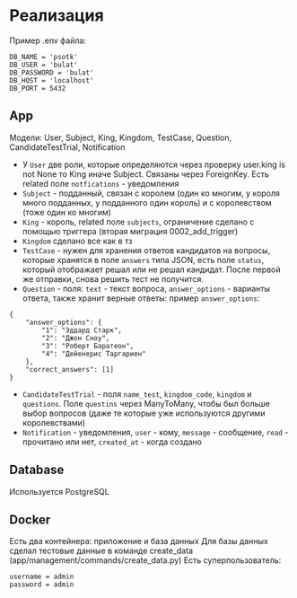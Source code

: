 # Реализация


Пример .env файла: 
```
DB_NAME = 'psotk'
DB_USER = 'bulat'
DB_PASSWORD = 'bulat'
DB_HOST = 'localhost'
DB_PORT = 5432
```

## App
Модели: User, Subject, King, Kingdom, TestCase, Question, CandidateTestTrial, Notification
- У `User` две роли, которые определяются через проверку user.king is not None то King иначе Subject. Связаны через ForeignKey. Есть related поле `notfications` - уведомления
- `Subject` - подданный, связан с королем (один ко многим, у короля много подданных, у подданного один король) и с королевством (тоже один ко многим)
- `King` - король, related поле `subjects`, ограничение сделано с помощью триггера (вторая миграция 0002_add_trigger)
- `Kingdom` сделано все как в тз
- `TestCase` - нужен для хранения ответов кандидатов на вопросы, которые хранятся в поле `answers` типа JSON, есть поле `status`, который отображает решал или не решал кандидат. После первой же отправки, снова решить тест не получится.
- `Question` - поля: `text` - текст вопроса, `answer_options` - варианты ответа, также хранит верные ответы: пример `answer_options`:
```
{
    "answer_options": {
        "1": "Эддард Старк", 
        "2": "Джон Сноу", 
        "3": "Роберт Баратеон", 
        "4": "Дейенерис Таргариен"
    }, 
    "correct_answers": [1]
}
```
- `CandidateTestTrial` - поля `name_test`, `kingdom_code`, `kingdom` и `questions`. Поле `questins` через ManyToMany, чтобы был больше выбор вопросов (даже те которые уже используются другими королевствами)
- `Notification` - уведомления, `user` - кому, `message` - сообщение, `read` - прочитано или нет, `created_at` - когда создано

## Database
Используется PostgreSQL

## Docker
Есть два контейнера: приложение и база данных
Для базы данных сделал тестовые данные в команде create_data (app/management/commands/create_data.py)
Есть суперпользователь:
```
username = admin
password = admin
```

